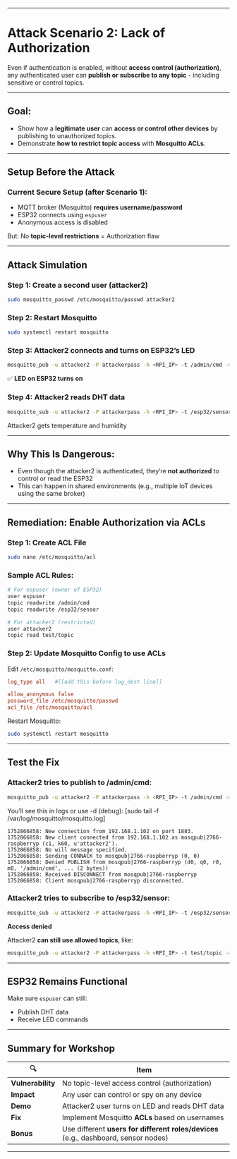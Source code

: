 

---

#  Attack Scenario 2: **Lack of Authorization**

Even if authentication is enabled, without **access control (authorization)**, any authenticated user can **publish or subscribe to any topic** - including sensitive or control topics.

---

##  Goal:

* Show how a **legitimate user** can **access or control other devices** by publishing to unauthorized topics.
* Demonstrate **how to restrict topic access** with **Mosquitto ACLs**.

---

##  Setup Before the Attack

###  Current Secure Setup (after Scenario 1):

* MQTT broker (Mosquitto) **requires username/password**
* ESP32 connects using `espuser`
* Anonymous access is disabled

But: No **topic-level restrictions** = Authorization flaw

---

##  Attack Simulation

### Step 1: Create a second user (attacker2)

```bash
sudo mosquitto_passwd /etc/mosquitto/passwd attacker2
```

###  Step 2: Restart Mosquitto

```bash
sudo systemctl restart mosquitto
```

###  Step 3: Attacker2 connects and **turns on ESP32’s LED**

```bash
mosquitto_pub -u attacker2 -P attackerpass -h <RPI_IP> -t /admin/cmd -m "on"
```

✅ **LED on ESP32 turns on**

###  Step 4: Attacker2 reads DHT data

```bash
mosquitto_sub -u attacker2 -P attackerpass -h <RPI_IP> -t /esp32/sensor
```

 Attacker2 gets temperature and humidity

---

##  Why This Is Dangerous:

* Even though the attacker2 is authenticated, they’re **not authorized** to control or read the ESP32
* This can happen in shared environments (e.g., multiple IoT devices using the same broker)

---

##  Remediation: Enable Authorization via ACLs

###  Step 1: Create ACL File

```bash
sudo nano /etc/mosquitto/acl
```

###  Sample ACL Rules:

```bash
# For espuser (owner of ESP32)
user espuser
topic readwrite /admin/cmd
topic readwrite /esp32/sensor

# For attacker2 (restricted)
user attacker2
topic read test/topic
```

###  Step 2: Update Mosquitto Config to use ACLs

Edit `/etc/mosquitto/mosquitto.conf`:

```conf
log_type all   #[[add this before log_dest line]]

allow_anonymous false
password_file /etc/mosquitto/passwd
acl_file /etc/mosquitto/acl
```

Restart Mosquitto:

```bash
sudo systemctl restart mosquitto
```

---

##  Test the Fix

###  Attacker2 tries to publish to /admin/cmd:

```bash
mosquitto_pub -u attacker2 -P attackerpass -h <RPI_IP> -t /admin/cmd -m "on"
```

You’ll see this in logs or use -d (debug): [sudo tail -f /var/log/mosquitto/mosquitto.log]

```
1752866858: New connection from 192.168.1.102 on port 1883.
1752866858: New client connected from 192.168.1.102 as mosqpub|2766-raspberryp (c1, k60, u'attacker2').
1752866858: No will message specified.
1752866858: Sending CONNACK to mosqpub|2766-raspberryp (0, 0)
1752866858: Denied PUBLISH from mosqpub|2766-raspberryp (d0, q0, r0, m0, '/admin/cmd', ... (2 bytes))
1752866858: Received DISCONNECT from mosqpub|2766-raspberryp
1752866858: Client mosqpub|2766-raspberryp disconnected.

```

###  Attacker2 tries to subscribe to /esp32/sensor:

```bash
mosquitto_sub -u attacker2 -P attackerpass -h <RPI_IP> -t /esp32/sensor
```

 **Access denied**

 Attacker2 **can still use allowed topics**, like:

```bash
mosquitto_pub -u attacker2 -P attackerpass -h <RPI_IP> -t test/topic -m "hello"
```

---

##  ESP32 Remains Functional

Make sure `espuser` can still:

* Publish DHT data
* Receive LED commands

---

##  Summary for Workshop

| 🔍                | Item                                                                                |
| ----------------- | ----------------------------------------------------------------------------------- |
| **Vulnerability** | No topic-level access control (authorization)                                       |
| **Impact**        | Any user can control or spy on any device                                           |
| **Demo**          | Attacker2 user turns on LED and reads DHT data                                       |
| **Fix**           | Implement Mosquitto **ACLs** based on usernames                                     |
| **Bonus**         | Use different **users for different roles/devices** (e.g., dashboard, sensor nodes) |

---



